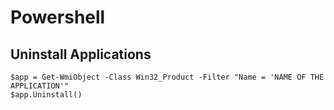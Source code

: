# Powershell

## Uninstall Applications
```
$app = Get-WmiObject -Class Win32_Product -Filter "Name = 'NAME OF THE APPLICATION'"
$app.Uninstall()
```
